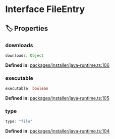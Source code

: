 # Interface FileEntry

## 🏷️ Properties

### downloads

```ts
downloads: Object
```
<p style="font-size: 14px; color: var(--vp-c-text-2)">
<strong>Defined in:</strong> <a href="https://github.com/voxelum/minecraft-launcher-core-node/blob/master/packages/installer/java-runtime.ts#L106" target="_blank" rel="noreferrer">packages/installer/java-runtime.ts:106</a>
</p>


### executable

```ts
executable: boolean
```
<p style="font-size: 14px; color: var(--vp-c-text-2)">
<strong>Defined in:</strong> <a href="https://github.com/voxelum/minecraft-launcher-core-node/blob/master/packages/installer/java-runtime.ts#L105" target="_blank" rel="noreferrer">packages/installer/java-runtime.ts:105</a>
</p>


### type

```ts
type: "file"
```
<p style="font-size: 14px; color: var(--vp-c-text-2)">
<strong>Defined in:</strong> <a href="https://github.com/voxelum/minecraft-launcher-core-node/blob/master/packages/installer/java-runtime.ts#L104" target="_blank" rel="noreferrer">packages/installer/java-runtime.ts:104</a>
</p>


